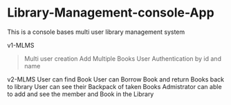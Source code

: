 # Library-Management-console-App
This is a console bases multi user library management system

v1-MLMS
>Multi user creation
Add Multiple Books
User Authentication by id and name

v2-MLMS
User can find Book
User can Borrow Book and return Books back to library
User can see their Backpack of taken Books
Admistrator can able to add and see the member and Book in the Library

